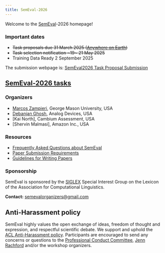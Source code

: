 ```yaml
---
title: SemEval-2026
---
```


Welcome to the [SemEval](https://semeval.github.io/)-2026 homepage!

<!--
## [SemEval-2026 call for task proposals](cft)
--->
### Important dates

- ~~Task proposals due 31 March 2025 ([Anywhere on Earth](https://en.wikipedia.org/wiki/Anywhere_on_Earth))~~
- ~~Task selection notification ~19~ 21 May 2025~~
- Training Data Ready 2 September 2025

The submission webpage is: [SemEval2026 Task Proposal Submission](https://softconf.com/acl2025/semevaltasks/)

## [SemEval-2026 tasks](tasks) 

<!---
### [SemEval-2026 program](schedule)
--->

<!-- ### Important dates for task participants

- ~~Tasks announced (with sample data available): 15 July 2024~~
- Training data ready 2 September 2024
- Evaluation start 10 January 2025
- Evaluation end by 31 January 2025 (latest date; task organizers may choose an earlier date)
- Paper submission due 28 February 2025
- Notification to authors 31 March 2025
- Camera ready due 21 April 2025
- SemEval workshop 31 July - 1 August 2025 (co-located with [ACL 2025](https://2025.aclweb.org/))

All deadlines are 23:59 UTC-12 (["anywhere on Earth"](https://en.wikipedia.org/wiki/Anywhere_on_Earth)).

### Important dates for task organizers

- ~~[Task proposals](cft) due 31 March 2024~~
- ~~Task selection notification 18 May 2024~~
- ~~Sample data ready 15 July 2024~~
- Training data ready 2 September 2024
- Evaluation data ready 1 December 2024 (internal deadline; not for public release)
- Evaluation start 10 January 2025
- Evaluation end by 31 January 2025 (latest date; task organizers may choose an earlier date)
- System paper submission due 28 February 2025
- Task paper submission due 7 March 2025
- Notification to authors 31 March 2025
- Camera ready due 21 April 2025
- SemEval workshop 31 July - 1 August 2025 (co-located with [ACL 2025](https://2025.aclweb.org/)) 

All deadlines are 23:59 UTC-12 (["anywhere on Earth"](https://en.wikipedia.org/wiki/Anywhere_on_Earth)). -->


### Organizers

- [Marcos Zampieri](https://www.gmu.edu/profiles/mzampier), George Mason University, USA
- [Debanjan Ghosh](https://debanjanghosh.github.io), Analog Devices, USA
- [Kai North], Cambium Assessment, USA
- [Shervin Malmasi], Amazon Inc., USA
### Resources

- [Frequently Asked Questions about SemEval](/faq.html)
- [Paper Submission Requirements](/paper-requirements.html)
- [Guidelines for Writing Papers](/system-paper-template.html)

<!-- ### Archive

[SemEval-2025 call for task proposals (archival)](cft) -->

### Sponsorship

SemEval is sponsored by the [SIGLEX](https://siglex.org/) Special Interest Group on the Lexicon of the Association for Computational Linguistics.


__Contact:__ <semevalorganizers@gmail.com>
<!--- Most questions not answered by the above resources should be directed to organizers of specific [tasks](tasks.html).
General questions about SemEval organization should be directed to <semevalorganizers@gmail.com>.--->

## Anti-Harassment policy

SemEval highly values the open exchange of ideas, freedom of thought and expression, and respectful scientific debate.
We support and uphold the [ACL Anti-Harassment policy](https://www.aclweb.org/adminwiki/index.php?title=Anti-Harassment_Policy).
Participants are encouraged to send any concerns or questions to the [Professional Conduct Committee](https://www.aclweb.org/adminwiki/index.php?title=Professional_Conduct_Committee),
[Jenn Rachford](mailto:acl@aclweb.org) and/or the workshop organizers.
